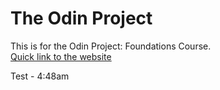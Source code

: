 # The Odin Project

This is for the Odin Project: Foundations Course.
<br>
<a href="https://macodocious.github.io/odin">Quick link to the website</a>

Test - 4:48am